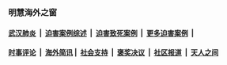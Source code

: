 
### 明慧海外之窗

####  [武汉肺炎](indexes/365.md?t=04191301) &nbsp;|&nbsp;  [迫害案例综述](indexes/328.md?t=04191301) &nbsp;|&nbsp; [迫害致死案例](indexes/277.md?t=04191301)  &nbsp;|&nbsp; [更多迫害案例](indexes/81.md?t=04191301)  &nbsp;|&nbsp; 
####  [时事评论](indexes/19.md?t=04191301) &nbsp;|&nbsp; [海外简讯](indexes/245.md?t=04191301)&nbsp;|&nbsp;  [社会支持](indexes/140.md?t=04191301) &nbsp;|&nbsp; [褒奖决议](indexes/282.md?t=04191301) &nbsp;|&nbsp; [社区报道](indexes/91.md?t=04191301)  &nbsp;|&nbsp; [天人之间](indexes/78.md?t=04191301) 

